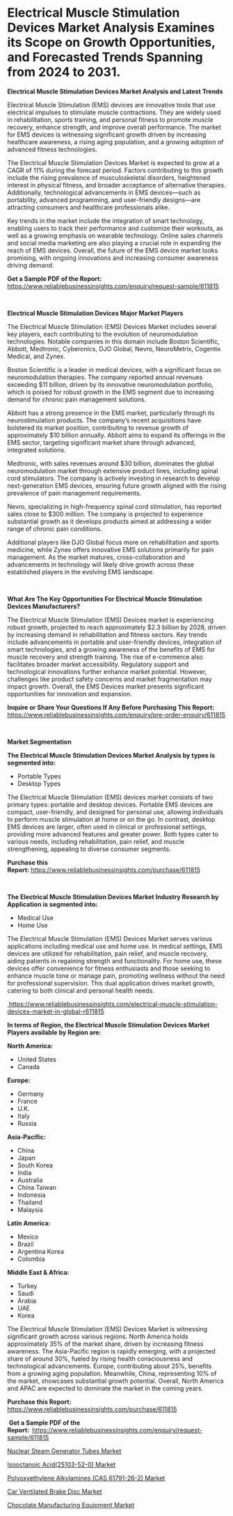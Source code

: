 <p><h1>Electrical Muscle Stimulation Devices Market Analysis Examines its Scope on Growth Opportunities, and Forecasted Trends Spanning from 2024 to 2031.</h1></p><p><strong>Electrical Muscle Stimulation Devices Market Analysis and Latest Trends</strong></p>
<p><p>Electrical Muscle Stimulation (EMS) devices are innovative tools that use electrical impulses to stimulate muscle contractions. They are widely used in rehabilitation, sports training, and personal fitness to promote muscle recovery, enhance strength, and improve overall performance. The market for EMS devices is witnessing significant growth driven by increasing healthcare awareness, a rising aging population, and a growing adoption of advanced fitness technologies.</p><p>The Electrical Muscle Stimulation Devices Market is expected to grow at a CAGR of 11% during the forecast period. Factors contributing to this growth include the rising prevalence of musculoskeletal disorders, heightened interest in physical fitness, and broader acceptance of alternative therapies. Additionally, technological advancements in EMS devices—such as portability, advanced programming, and user-friendly designs—are attracting consumers and healthcare professionals alike.</p><p>Key trends in the market include the integration of smart technology, enabling users to track their performance and customize their workouts, as well as a growing emphasis on wearable technology. Online sales channels and social media marketing are also playing a crucial role in expanding the reach of EMS devices. Overall, the future of the EMS device market looks promising, with ongoing innovations and increasing consumer awareness driving demand.</p></p>
<p><strong>Get a Sample PDF of the Report:&nbsp;</strong> <a href="https://www.reliablebusinessinsights.com/enquiry/request-sample/611815?utm_campaign=62&utm_medium=2&utm_source=Github&utm_content=ia&utm_term=10122024&utm_id=electrical-muscle-stimulation-devices">https://www.reliablebusinessinsights.com/enquiry/request-sample/611815</a></p>
<p>&nbsp;</p>
<p><strong>Electrical Muscle Stimulation Devices Major Market Players</strong></p>
<p><p>The Electrical Muscle Stimulation (EMS) Devices Market includes several key players, each contributing to the evolution of neuromodulation technologies. Notable companies in this domain include Boston Scientific, Abbott, Medtronic, Cyberonics, DJO Global, Nevro, NeuroMetrix, Cogentix Medical, and Zynex.</p><p>Boston Scientific is a leader in medical devices, with a significant focus on neuromodulation therapies. The company reported annual revenues exceeding $11 billion, driven by its innovative neuromodulation portfolio, which is poised for robust growth in the EMS segment due to increasing demand for chronic pain management solutions.</p><p>Abbott has a strong presence in the EMS market, particularly through its neurostimulation products. The company’s recent acquisitions have bolstered its market position, contributing to revenue growth of approximately $10 billion annually. Abbott aims to expand its offerings in the EMS sector, targeting significant market share through advanced, integrated solutions.</p><p>Medtronic, with sales revenues around $30 billion, dominates the global neuromodulation market through extensive product lines, including spinal cord stimulators. The company is actively investing in research to develop next-generation EMS devices, ensuring future growth aligned with the rising prevalence of pain management requirements.</p><p>Nevro, specializing in high-frequency spinal cord stimulation, has reported sales close to $300 million. The company is projected to experience substantial growth as it develops products aimed at addressing a wider range of chronic pain conditions.</p><p>Additional players like DJO Global focus more on rehabilitation and sports medicine, while Zynex offers innovative EMS solutions primarily for pain management. As the market matures, cross-collaboration and advancements in technology will likely drive growth across these established players in the evolving EMS landscape.</p></p>
<p>&nbsp;</p>
<p><strong>What Are The Key Opportunities For Electrical Muscle Stimulation Devices Manufacturers?</strong></p>
<p><p>The Electrical Muscle Stimulation (EMS) Devices market is experiencing robust growth, projected to reach approximately $2.3 billion by 2028, driven by increasing demand in rehabilitation and fitness sectors. Key trends include advancements in portable and user-friendly devices, integration of smart technologies, and a growing awareness of the benefits of EMS for muscle recovery and strength training. The rise of e-commerce also facilitates broader market accessibility. Regulatory support and technological innovations further enhance market potential. However, challenges like product safety concerns and market fragmentation may impact growth. Overall, the EMS Devices market presents significant opportunities for innovation and expansion.</p></p>
<p><strong>Inquire or Share Your Questions If Any Before Purchasing This Report:</strong> <a href="https://www.reliablebusinessinsights.com/enquiry/pre-order-enquiry/611815?utm_campaign=62&utm_medium=2&utm_source=Github&utm_content=ia&utm_term=10122024&utm_id=electrical-muscle-stimulation-devices">https://www.reliablebusinessinsights.com/enquiry/pre-order-enquiry/611815</a></p>
<p>&nbsp;</p>
<p><strong>Market Segmentation</strong></p>
<p><strong>The Electrical Muscle Stimulation Devices Market Analysis by types is segmented into:</strong></p>
<p><ul><li>Portable Types</li><li>Desktop Types</li></ul></p>
<p><p>The Electrical Muscle Stimulation (EMS) devices market consists of two primary types: portable and desktop devices. Portable EMS devices are compact, user-friendly, and designed for personal use, allowing individuals to perform muscle stimulation at home or on the go. In contrast, desktop EMS devices are larger, often used in clinical or professional settings, providing more advanced features and greater power. Both types cater to various needs, including rehabilitation, pain relief, and muscle strengthening, appealing to diverse consumer segments.</p></p>
<p><strong>Purchase this Report:&nbsp;</strong><a href="https://www.reliablebusinessinsights.com/purchase/611815?utm_campaign=62&utm_medium=2&utm_source=Github&utm_content=ia&utm_term=10122024&utm_id=electrical-muscle-stimulation-devices">https://www.reliablebusinessinsights.com/purchase/611815</a></p>
<p>&nbsp;</p>
<p><strong>The Electrical Muscle Stimulation Devices Market Industry Research by Application is segmented into:</strong></p>
<p><ul><li>Medical Use</li><li>Home Use</li></ul></p>
<p><p>The Electrical Muscle Stimulation (EMS) Devices Market serves various applications including medical use and home use. In medical settings, EMS devices are utilized for rehabilitation, pain relief, and muscle recovery, aiding patients in regaining strength and functionality. For home use, these devices offer convenience for fitness enthusiasts and those seeking to enhance muscle tone or manage pain, promoting wellness without the need for professional supervision. This dual application drives market growth, catering to both clinical and personal health needs.</p></p>
<p><a href="https://www.reliablebusinessinsights.com/electrical-muscle-stimulation-devices-market-in-global-r611815?utm_campaign=62&utm_medium=2&utm_source=Github&utm_content=ia&utm_term=10122024&utm_id=electrical-muscle-stimulation-devices">&nbsp;https://www.reliablebusinessinsights.com/electrical-muscle-stimulation-devices-market-in-global-r611815</a></p>
<p><strong>In terms of Region, the Electrical Muscle Stimulation Devices Market Players available by Region are:</strong></p>
<p>
    <p> <strong> North America: </strong>
        <ul>
            <li>United States</li>
            <li>Canada</li>
        </ul>
        </p> 
    <p> <strong> Europe: </strong>
        <ul>
            <li>Germany</li>
            <li>France</li>
            <li>U.K.</li>
            <li>Italy</li>
            <li>Russia</li>
        </ul>
        </p> 
    <p> <strong> Asia-Pacific: </strong>
        <ul>
            <li>China</li>
            <li>Japan</li>
            <li>South Korea</li>
            <li>India</li>
            <li>Australia</li>
            <li>China Taiwan</li>
            <li>Indonesia</li>
            <li>Thailand</li>
            <li>Malaysia</li>
        </ul>
        </p> 
    <p> <strong> Latin America: </strong>
        <ul>
            <li>Mexico</li>
            <li>Brazil</li>
            <li>Argentina Korea</li>
            <li>Colombia</li>
        </ul>
        </p> 
    <p> <strong> Middle East & Africa: </strong>
        <ul>
            <li>Turkey</li>
            <li>Saudi</li>
            <li>Arabia</li>
            <li>UAE</li>
            <li>Korea</li>
        </ul>
    </p>
    </p>
<p><p>The Electrical Muscle Stimulation (EMS) Devices Market is witnessing significant growth across various regions. North America holds approximately 35% of the market share, driven by increasing fitness awareness. The Asia-Pacific region is rapidly emerging, with a projected share of around 30%, fueled by rising health consciousness and technological advancements. Europe, contributing about 25%, benefits from a growing aging population. Meanwhile, China, representing 10% of the market, showcases substantial growth potential. Overall, North America and APAC are expected to dominate the market in the coming years.</p></p>
<p><strong>Purchase this Report: </strong><a href="https://www.reliablebusinessinsights.com/purchase/611815?utm_campaign=62&utm_medium=2&utm_source=Github&utm_content=ia&utm_term=10122024&utm_id=electrical-muscle-stimulation-devices">https://www.reliablebusinessinsights.com/purchase/611815</a></p>
<p>&nbsp;<strong>Get a Sample PDF of the Report:&nbsp;&nbsp;</strong><a href="https://www.reliablebusinessinsights.com/enquiry/request-sample/611815?utm_campaign=62&utm_medium=2&utm_source=Github&utm_content=ia&utm_term=10122024&utm_id=electrical-muscle-stimulation-devices">https://www.reliablebusinessinsights.com/enquiry/request-sample/611815</a></p>
<p><strong></strong></p>
<p><p><a href="https://github.com/WashimHussain441/Market-Research-Report-List-1/blob/main/nuclear-steam-generator-tubes-market.md?utm_campaign=62&utm_medium=2&utm_source=Github&utm_content=ia&utm_term=10122024&utm_id=electrical-muscle-stimulation-devices">Nuclear Steam Generator Tubes Market</a></p><p><a href="https://www.linkedin.com/pulse/th-score-market-0ptye?utm_campaign=62&utm_medium=2&utm_source=Github&utm_content=ia&utm_term=10122024&utm_id=electrical-muscle-stimulation-devices">Isooctanoic Acid(25103-52-0) Market</a></p><p><a href="https://www.linkedin.com/pulse/th-score-market-0ptye?utm_campaign=62&utm_medium=2&utm_source=Github&utm_content=ia&utm_term=10122024&utm_id=electrical-muscle-stimulation-devices">Polyoxyethylene Alkylamines (CAS 61791-26-2) Market</a></p><p><a href="https://www.linkedin.com/pulse/car-ventilated-brake-disc-market-includes-complete-analysis-up9ff?utm_campaign=62&utm_medium=2&utm_source=Github&utm_content=ia&utm_term=10122024&utm_id=electrical-muscle-stimulation-devices">Car Ventilated Brake Disc Market</a></p><p><a href="https://github.com/manesros8/Market-Research-Report-List-1/blob/main/chocolate-manufacturing-equipment-market.md?utm_campaign=62&utm_medium=2&utm_source=Github&utm_content=ia&utm_term=10122024&utm_id=electrical-muscle-stimulation-devices">Chocolate Manufacturing Equipment Market</a></p></p>